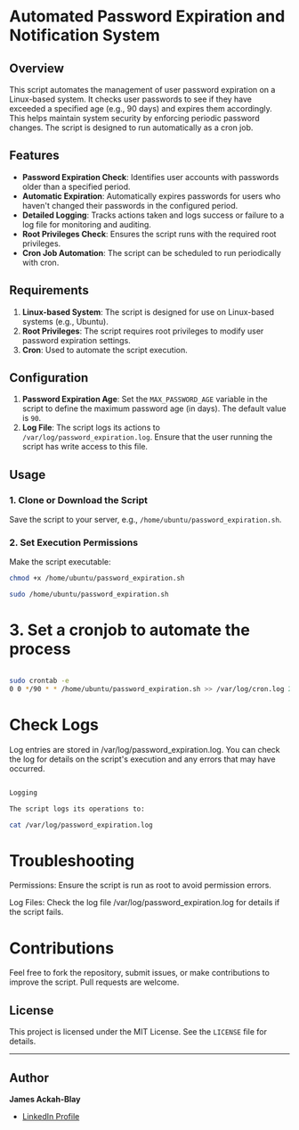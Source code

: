 # Automated Password Expiration and Notification System

## Overview
This script automates the management of user password expiration on a Linux-based system. It checks user passwords to see if they have exceeded a specified age (e.g., 90 days) and expires them accordingly. This helps maintain system security by enforcing periodic password changes. The script is designed to run automatically as a cron job.

## Features
- **Password Expiration Check**: Identifies user accounts with passwords older than a specified period.
- **Automatic Expiration**: Automatically expires passwords for users who haven't changed their passwords in the configured period.
- **Detailed Logging**: Tracks actions taken and logs success or failure to a log file for monitoring and auditing.
- **Root Privileges Check**: Ensures the script runs with the required root privileges.
- **Cron Job Automation**: The script can be scheduled to run periodically with cron.

## Requirements
1. **Linux-based System**: The script is designed for use on Linux-based systems (e.g., Ubuntu).
2. **Root Privileges**: The script requires root privileges to modify user password expiration settings.
3. **Cron**: Used to automate the script execution.

## Configuration
1. **Password Expiration Age**: Set the `MAX_PASSWORD_AGE` variable in the script to define the maximum password age (in days). The default value is `90`.
2. **Log File**: The script logs its actions to `/var/log/password_expiration.log`. Ensure that the user running the script has write access to this file.

## Usage

### 1. Clone or Download the Script
Save the script to your server, e.g., `/home/ubuntu/password_expiration.sh`.

### 2. Set Execution Permissions
Make the script executable:
```bash
chmod +x /home/ubuntu/password_expiration.sh

sudo /home/ubuntu/password_expiration.sh
```

# 3. Set a cronjob to automate the process

```bash

sudo crontab -e
0 0 */90 * * /home/ubuntu/password_expiration.sh >> /var/log/cron.log 2>&1

```


# Check Logs

Log entries are stored in /var/log/password_expiration.log. You can check the log for details on the script's execution and any errors that may have occurred.

``` bash 

Logging

The script logs its operations to:

cat /var/log/password_expiration.log
```

# Troubleshooting

Permissions: Ensure the script is run as root to avoid permission errors.

Log Files: Check the log file /var/log/password_expiration.log for details if the script fails.

# Contributions

Feel free to fork the repository, submit issues, or make contributions to improve the script. Pull requests are welcome.


## License
This project is licensed under the MIT License. See the `LICENSE` file for details.

---

## Author
**James Ackah-Blay**  
- [LinkedIn Profile](https://linkedin.com/in/jamesackahblay)
